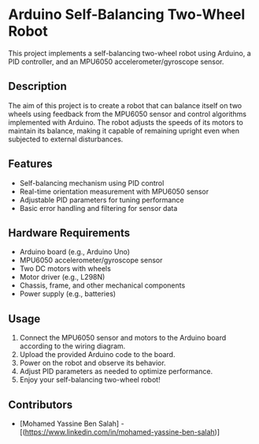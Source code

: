 # Arduino Self-Balancing Two-Wheel Robot

This project implements a self-balancing two-wheel robot using Arduino, a PID controller, and an MPU6050 accelerometer/gyroscope sensor.

## Description

The aim of this project is to create a robot that can balance itself on two wheels using feedback from the MPU6050 sensor and control algorithms implemented with Arduino. The robot adjusts the speeds of its motors to maintain its balance, making it capable of remaining upright even when subjected to external disturbances.

## Features

- Self-balancing mechanism using PID control
- Real-time orientation measurement with MPU6050 sensor
- Adjustable PID parameters for tuning performance
- Basic error handling and filtering for sensor data

## Hardware Requirements

- Arduino board (e.g., Arduino Uno)
- MPU6050 accelerometer/gyroscope sensor
- Two DC motors with wheels
- Motor driver (e.g., L298N)
- Chassis, frame, and other mechanical components
- Power supply (e.g., batteries)

## Usage

1. Connect the MPU6050 sensor and motors to the Arduino board according to the wiring diagram.
2. Upload the provided Arduino code to the board.
3. Power on the robot and observe its behavior.
4. Adjust PID parameters as needed to optimize performance.
5. Enjoy your self-balancing two-wheel robot!

## Contributors

- [Mohamed Yassine Ben Salah] - [(https://www.linkedin.com/in/mohamed-yassine-ben-salah)]

